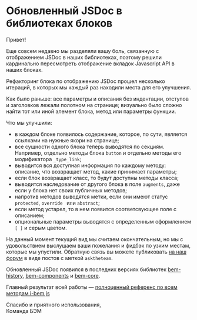 # Обновленный JSDoc в библиотеках блоков

Привет!

Еще совсем недавно мы разделяли вашу боль, связанную с отображением JSDoc в наших библиотеках, поэтому решили кардинально пересмотреть отображение вкладок Javascript API в наших блоках. 

Рефакторинг блока по отображению JSDoc прошел несколько итераций, в которых мы каждый раз находили места для его улучшения. 

Как было раньше: все параметры и описания без индентации, отступов и заголовков лежали полотном на странице; визуально было сложно найти тот или иной элемент блока, метод или параметры функции.

Что мы улучшили:
- в каждом блоке появилось содержание, которое, по сути, является ссылками на нужные якори на странице;
- все сущности одного блока теперь выводятся по секциям. Например, отдельно методы блока `button` и отдельно методы его модификатора `_type_link`;
- выводится вся доступная информация по каждому методу: описание, что возвращает метод, какие принимает параметры;
- если блок возвращает класс, то будут доступны методы класса;
- выводится наследование от другого блока в поле `augments`, даже если у блока нет своих публичныx методов;
- напротив методов выводятся метки, если они имеют статус `protected`, `override ` или `abstract`;
- если метод устарел, то в нем появится соответсвующее поле с описанием;
- опциональные параметры выводятся с определенным оформлением `[ ]` и серым цветом.

На данный момент текущий вид мы считаем окончательным, но мы с удовольствием выслушаем ваши пожелания и фидбэк по узким местам, которые мы упустили.
Обратную связь вы можете публиковать [на наш форум](https://ru.bem.info/forum/?labels=asktheteam) в виде постов с меткой `asktheteam`.

Обновленный JSDoc появился в последних версиях библиотек [bem-history](https://ru.bem.info/libs/bem-history/), [bem-components](https://ru.bem.info/libs/bem-components/) и [bem-core](https://ru.bem.info/libs/bem-core/).

Главный результат всей работы — [полноценный референс по всем методам i-bem.js](https://ru.bem.info/libs/bem-core/current/desktop/i-bem/jsdoc/)

Спасибо и приятного использования,<br>
Команда БЭМ
